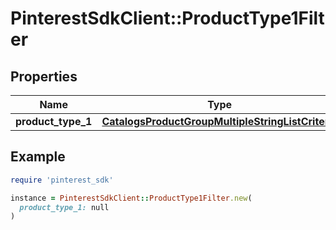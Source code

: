 # PinterestSdkClient::ProductType1Filter

## Properties

| Name | Type | Description | Notes |
| ---- | ---- | ----------- | ----- |
| **product_type_1** | [**CatalogsProductGroupMultipleStringListCriteria**](.md) |  |  |

## Example

```ruby
require 'pinterest_sdk'

instance = PinterestSdkClient::ProductType1Filter.new(
  product_type_1: null
)
```

